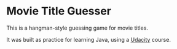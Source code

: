 # Movie Title Guesser

This is a hangman-style guessing game for movie titles.

It was built as practice for learning Java, using a [Udacity](https://classroom.udacity.com/courses/ud283) course. 